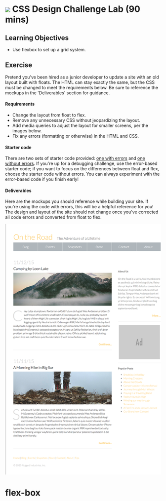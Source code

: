 # ![](https://ga-dash.s3.amazonaws.com/production/assets/logo-9f88ae6c9c3871690e33280fcf557f33.png) CSS Design Challenge Lab (90 mins)

## Learning Objectives
- Use flexbox to set up a grid system.

## Exercise
Pretend you've been hired as a junior developer to update a site with an old layout built with floats. The HTML can stay exactly the same, but the CSS must be changed to meet the requirements below. Be sure to reference the mockups in the 'Deliverables' section for guidance.

#### Requirements
- Change the layout from float to flex.
- Remove any unnecessary CSS without jeopardizing the layout.
- Add media queries to adjust the layout for smaller screens, per the images below.
- Fix any errors (formatting or otherwise) in the HTML and CSS.

#### Starter code
There are two sets of starter code provided: [one with errors](starter-code/with-errors) and [one without errors](starter-code/without-errors). If you're up for a debugging challenge, use the error-based starter code; if you want to focus on the differences between float and flex, choose the starter code without errors. You can always experiment with the error-based code if you finish early!

#### Deliverables
Here are the mockups you should reference while building your site. If you're using the code with errors, this will be a helpful reference for you! The design and layout of the site should not change once you've corrected all code errors and converted from float to flex.

![mockup](assets/mockup.png)
# flex-box
